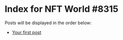 # Index for NFT World #8315
Posts will be displayed in the order below:

- [Your first post](./001-first.md)

